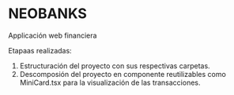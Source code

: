 # NEOBANKS
Applicación web financiera

Etapaas realizadas:
1. Estructuración del proyecto con sus respectivas carpetas.
2. Descomposión del proyecto en componente reutilizables como MiniCard.tsx para la
 visualización de las transacciones.